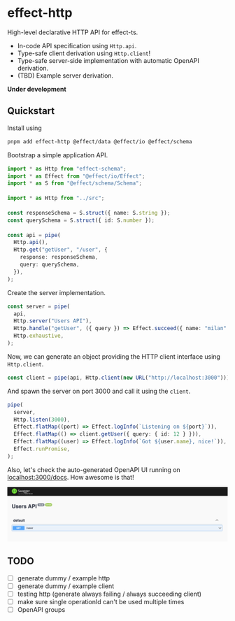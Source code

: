 # effect-http

High-level declarative HTTP API for effect-ts.

- In-code API specification using `Http.api`.
- Type-safe client derivation using `Http.client`!
- Type-safe server-side implementation with automatic OpenAPI derivation.
- (TBD) Example server derivation.

**Under development**

## Quickstart

Install using

```bash
pnpm add effect-http @effect/data @effect/io @effect/schema
```

Bootstrap a simple application API.

```typescript
import * as Http from "effect-schema";
import * as Effect from "@effect/io/Effect";
import * as S from "@effect/schema/Schema";

import * as Http from "../src";

const responseSchema = S.struct({ name: S.string });
const querySchema = S.struct({ id: S.number });

const api = pipe(
  Http.api(),
  Http.get("getUser", "/user", {
    response: responseSchema,
    query: querySchema,
  }),
);
```

Create the server implementation.

```typescript
const server = pipe(
  api,
  Http.server("Users API"),
  Http.handle("getUser", ({ query }) => Effect.succeed({ name: "milan" })),
  Http.exhaustive,
);
```

Now, we can generate an object providing the HTTP client interface using `Http.client`.

```typescript
const client = pipe(api, Http.client(new URL("http://localhost:3000")));
```

And spawn the server on port 3000 and call it using the `client`.

```typescript
pipe(
  server,
  Http.listen(3000),
  Effect.flatMap((port) => Effect.logInfo(`Listening on ${port}`)),
  Effect.flatMap(() => client.getUser({ query: { id: 12 } })),
  Effect.flatMap((user) => Effect.logInfo(`Got ${user.name}, nice!`)),
  Effect.runPromise,
);
```

Also, let's check the auto-generated OpenAPI UI running on
[localhost:3000/docs](http://localhost:3000/docs/). How awesome is that!

![open api ui](assets/example-openapi-ui.png)

## TODO

- [ ] generate dummy / example http
- [ ] generate dummy / example client
- [ ] testing http (generate always failing / always succeeding client)
- [ ] make sure single operationId can't be used multiple times
- [ ] OpenAPI groups
